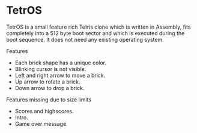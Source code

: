 # TetrOS
TetrOS is a small feature rich Tetris clone which is written in Assembly,
fits completely into a 512 byte boot sector and which is executed during the
boot sequence. It does not need any existing operating system.

Features
* Each brick shape has a unique color.
* Blinking cursor is not visible.
* Left and right arrow to move a brick.
* Up arrow to rotate a brick.
* Down arrow to drop a brick.

Features missing due to size limits
* Scores and highscores.
* Intro.
* Game over message.
